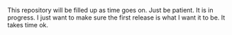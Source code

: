 <p> This repository will be filled up as time goes on. Just be patient. It is in progress. I just want to make sure the first release is what I want it to be. It takes time ok. </p>